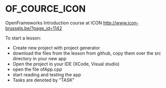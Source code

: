 # OF_COURCE_ICON
OpenFrameworks Introduction course at ICON
http://www.icon-brussels.be/?page_id=1142

To start a lesson:
- Create new project with project generator
- download the files from the lesson from github, copy them over the src directory in your new app
- Open the project in your IDE (XCode, Visual studio) 
- open the file ofApp.cpp
- start reading and testing the app
- Tasks are denoted by "TASK"
